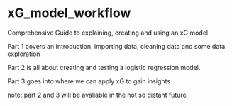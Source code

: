 # xG_model_workflow
Comprehensive Guide to explaining, creating and using an xG model 

Part 1 covers an introduction, importing data, cleaning data and some data exploration

Part 2 is all about creating and testing a logistic regression model.

Part 3 goes into where we can apply xG to gain insights

note: part 2 and 3 will be avaliable in the not so distant future
